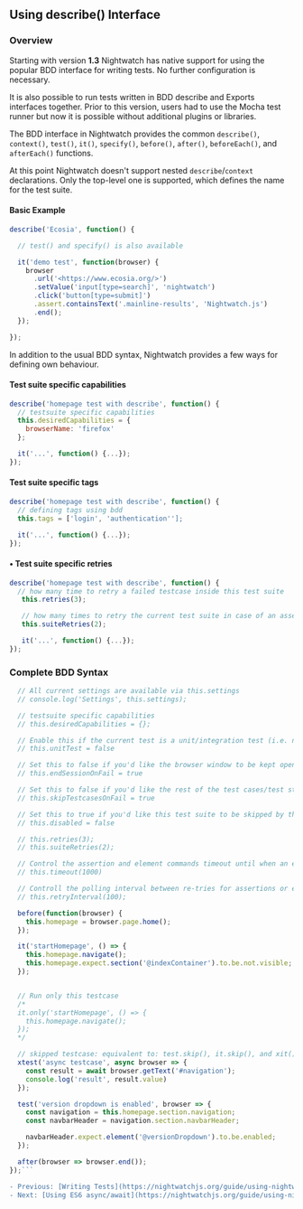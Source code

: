 ## Using describe() Interface

### Overview

Starting with version **1.3** Nightwatch has native support for using the popular BDD interface for writing tests. No further configuration is necessary.

It is also possible to run tests written in BDD describe and Exports interfaces together. Prior to this version, users had to use the Mocha test runner but now it is possible without additional plugins or libraries.

The BDD interface in Nightwatch provides the common `describe()`, `context()`, `test()`, `it()`, `specify()`, `before()`, `after()`, `beforeEach()`, and `afterEach()` functions.

At this point Nightwatch doesn't support nested `describe`/`context` declarations. Only the top-level one is supported, which defines the name for the test suite.

#### Basic Example

```js
describe('Ecosia', function() {

  // test() and specify() is also available

  it('demo test', function(browser) {
    browser
      .url('<https://www.ecosia.org/>')
      .setValue('input[type=search]', 'nightwatch')
      .click('button[type=submit]')
      .assert.containsText('.mainline-results', 'Nightwatch.js')
      .end();
  });

});

```

In addition to the usual BDD syntax, Nightwatch provides a few ways for defining own behaviour.

#### Test suite specific capabilities

```js
describe('homepage test with describe', function() {
  // testsuite specific capabilities
  this.desiredCapabilities = {
    browserName: 'firefox'
  };

  it('...', function() {...});
});
```

#### Test suite specific tags

```js
describe('homepage test with describe', function() {
  // defining tags using bdd
  this.tags = ['login', 'authentication''];

  it('...', function() {...});
});
```

#### • Test suite specific retries

```js
describe('homepage test with describe', function() {
  // how many time to retry a failed testcase inside this test suite
   this.retries(3);

   // how many times to retry the current test suite in case of an assertion failure or error
   this.suiteRetries(2);

   it('...', function() {...});
});
```

### Complete BDD Syntax

```js describe('homepage test with describe', function() {
  // All current settings are available via this.settings
  // console.log('Settings', this.settings);

  // testsuite specific capabilities
  // this.desiredCapabilities = {};

  // Enable this if the current test is a unit/integration test (i.e. no Webdriver session will be created)
  // this.unitTest = false

  // Set this to false if you'd like the browser window to be kept open in case of a failure or error (useful for debugging)
  // this.endSessionOnFail = true

  // Set this to false if you'd like the rest of the test cases/test steps to be executed in the event of an assertion failure/error
  // this.skipTestcasesOnFail = true

  // Set this to true if you'd like this test suite to be skipped by the test runner
  // this.disabled = false

  // this.retries(3);
  // this.suiteRetries(2);

  // Control the assertion and element commands timeout until when an element should be located or assertion passed
  // this.timeout(1000)

  // Controll the polling interval between re-tries for assertions or element commands
  // this.retryInterval(100);

  before(function(browser) {
    this.homepage = browser.page.home();
  });

  it('startHomepage', () => {
    this.homepage.navigate();
    this.homepage.expect.section('@indexContainer').to.be.not.visible;
  });


  // Run only this testcase
  /*
  it.only('startHomepage', () => {
    this.homepage.navigate();
  });
  */

  // skipped testcase: equivalent to: test.skip(), it.skip(), and xit()
  xtest('async testcase', async browser => {
    const result = await browser.getText('#navigation');
    console.log('result', result.value)
  });

  test('version dropdown is enabled', browser => {
    const navigation = this.homepage.section.navigation;
    const navbarHeader = navigation.section.navbarHeader;

    navbarHeader.expect.element('@versionDropdown').to.be.enabled;
  });

  after(browser => browser.end());
});```

- Previous: [Writing Tests](https://nightwatchjs.org/guide/using-nightwatch/writing-tests.html)
- Next: [Using ES6 async/await](https://nightwatchjs.org/guide/using-nightwatch/using-es6-async.html)
